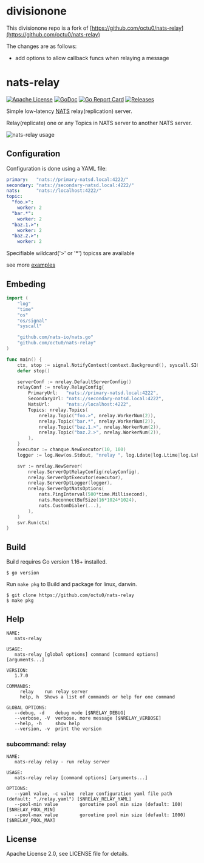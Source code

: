 # divisionone

This divisionone repo is a fork of [https://github.com/octu0/nats-relay](https://github.com/octu0/nats-relay)

The changes are as follows:
 - add options to allow callback funcs when relaying a message

# nats-relay

[![Apache License](https://img.shields.io/github/license/octu0/nats-relay)](https://github.com/octu0/nats-relay/blob/master/LICENSE)
[![GoDoc](https://godoc.org/github.com/octu0/nats-relay?status.svg)](https://godoc.org/github.com/octu0/nats-relay)
[![Go Report Card](https://goreportcard.com/badge/github.com/octu0/nats-relay)](https://goreportcard.com/report/github.com/octu0/nats-relay)
[![Releases](https://img.shields.io/github/v/release/octu0/nats-relay)](https://github.com/octu0/nats-relay/releases)

Simple low-latency [NATS](https://nats.io/) relay(replication) server.

Relay(replicate) one or any Topics in NATS server to another NATS server.

![nats-relay usage](https://user-images.githubusercontent.com/42143893/50095373-c3fc9a00-0258-11e9-9174-74775dfe9d5d.png)

## Configuration

Configuration is done using a YAML file:

```yaml
primary:   "nats://primary-natsd.local:4222/"
secondary: "nats://secondary-natsd.local:4222/"
nats:      "nats://localhost:4222/"
topic:
  "foo.>":
    worker: 2
  "bar.*":
    worker: 2
  "baz.1.>":
    worker: 2
  "baz.2.>":
    worker: 2
```

Specifiable wildcard('>' or '*') topicss are available

see more [examples](https://github.com/octu0/nats-relay/tree/master/example)

## Embeding

```go
import (
	"log"
	"time"
	"os"
	"os/signal"
	"syscall"

	"github.com/nats-io/nats.go"
	"github.com/octu0/nats-relay"
)

func main() {
	ctx, stop := signal.NotifyContext(context.Background(), syscall.SIGINT, syscall.SIGTERM)
	defer stop()

	serverConf := nrelay.DefaultServerConfig()
	relayConf := nrelay.RelayConfig{
		PrimaryUrl:   "nats://primary-natsd.local:4222",
		SecondaryUrl: "nats://secondary-natsd.local:4222",
		NatsUrl:      "nats://localhost:4222",
		Topics: nrelay.Topics(
			nrelay.Topic("foo.>", nrelay.WorkerNum(2)),
			nrelay.Topic("bar.*", nrelay.WorkerNum(2)),
			nrelay.Topic("baz.1.>", nrelay.WorkerNum(2)),
			nrelay.Topic("baz.2.>", nrelay.WorkerNum(2)),
		),
	}
	executor := chanque.NewExecutor(10, 100)
	logger := log.New(os.Stdout, "nrelay ", log.Ldate|log.Ltime|log.Lshortfile)

	svr := nrelay.NewServer(
		nrelay.ServerOptRelayConfig(relayConfig),
		nrelay.ServerOptExecutor(executor),
		nrelay.ServerOptLogger(logger),
		nrelay.ServerOptNatsOptions(
			nats.PingInterval(500*time.Millisecond),
			nats.ReconnectBufSize(16*1024*1024),
			nats.CustomDialer(...),
		),
	)
	svr.Run(ctx)
}
```

## Build

Build requires Go version 1.16+ installed.

```
$ go version
```

Run `make pkg` to Build and package for linux, darwin.

```
$ git clone https://github.com/octu0/nats-relay
$ make pkg
```

## Help

```
NAME:
   nats-relay

USAGE:
   nats-relay [global options] command [command options] [arguments...]

VERSION:
   1.7.0

COMMANDS:
     relay    run relay server
     help, h  Shows a list of commands or help for one command

GLOBAL OPTIONS:
   --debug, -d    debug mode [$NRELAY_DEBUG]
   --verbose, -V  verbose. more message [$NRELAY_VERBOSE]
   --help, -h     show help
   --version, -v  print the version
```

### subcommand: relay

```
NAME:
   nats-relay relay - run relay server

USAGE:
   nats-relay relay [command options] [arguments...]

OPTIONS:
   --yaml value, -c value  relay configuration yaml file path (default: "./relay.yaml") [$NRELAY_RELAY_YAML]
   --pool-min value        goroutine pool min size (default: 100) [$NRELAY_POOL_MIN]
   --pool-max value        goroutine pool min size (default: 1000) [$NRELAY_POOL_MAX]
```

## License

Apache License 2.0, see LICENSE file for details.
